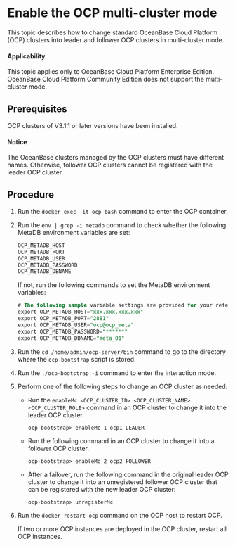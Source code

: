 # Enable the OCP multi-cluster mode

This topic describes how to change standard OceanBase Cloud Platform (OCP) clusters into leader and follower OCP clusters in multi-cluster mode.

<main id="notice" type='notice'>
<h4>Applicability</h4>
<p>This topic applies only to OceanBase Cloud Platform Enterprise Edition. OceanBase Cloud Platform Community Edition does not support the multi-cluster mode. </p>
</main>

## Prerequisites

OCP clusters of V3.1.1 or later versions have been installed.

   <main id="notice" type='notice'>
   <h4>Notice</h4>
   <p>The OceanBase clusters managed by the OCP clusters must have different names. Otherwise, follower OCP clusters cannot be registered with the leader OCP cluster. </p>
   </main>

## Procedure

1. Run the `docker exec -it ocp bash` command to enter the OCP container.

2. Run the `env | grep -i metadb` command to check whether the following MetaDB environment variables are set:

   ```SQL
   OCP_METADB_HOST
   OCP_METADB_PORT
   OCP_METADB_USER
   OCP_METADB_PASSWORD
   OCP_METADB_DBNAME
   ```

   If not, run the following commands to set the MetaDB environment variables:

   ```SQL
   # The following sample variable settings are provided for your reference only. You need to change the values based on the actual situation. 
   export OCP_METADB_HOST="xxx.xxx.xxx.xxx"
   export OCP_METADB_PORT="2881"
   export OCP_METADB_USER="ocp@ocp_meta"
   export OCP_METADB_PASSWORD="******"
   export OCP_METADB_DBNAME="meta_01"
   ```

3. Run the `cd /home/admin/ocp-server/bin` command to go to the directory where the `ocp-bootstrap` script is stored.

4. Run the `./ocp-bootstrap -i` command to enter the interaction mode.

5. Perform one of the following steps to change an OCP cluster as needed:

   * Run the `enableMc <OCP_CLUSTER_ID> <OCP_CLUSTER_NAME> <OCP_CLUSTER_ROLE>` command in an OCP cluster to change it into the leader OCP cluster.

      ```shell
      ocp-bootstrap> enableMc 1 ocp1 LEADER
      ```

   * Run the following command in an OCP cluster to change it into a follower OCP cluster.

      ```shell
      ocp-bootstrap> enableMc 2 ocp2 FOLLOWER
      ```

   * After a failover, run the following command in the original leader OCP cluster to change it into an unregistered follower OCP cluster that can be registered with the new leader OCP cluster:

      ```shell
      ocp-bootstrap> unregisterMc
      ```

6. Run the `docker restart ocp` command on the OCP host to restart OCP.

   If two or more OCP instances are deployed in the OCP cluster, restart all OCP instances.
